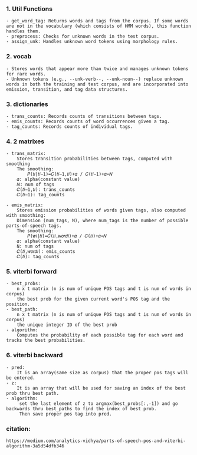 ### 1. Util Functions
    - get_word_tag: Returns words and tags from the corpus. If some words are not in the vocabulary (which consists of HMM words), this function handles them.
    - preprocess: Checks for unknown words in the test corpus.
    - assign_unk: Handles unknown word tokens using morphology rules.
        
### 2. vocab
    - Stores words that appear more than twice and manages unknown tokens for rare words.
    - Unknown tokens (e.g., --unk-verb--, --unk-noun--) replace unknown words in both the training and test corpus, and are incorporated into emission, transition, and tag data structures.
    
### 3. dictionaries 
    - trans_counts: Records counts of transitions between tags.
    - emis_counts: Records counts of word occurrences given a tag.
    - tag_counts: Records counts of individual tags.

### 4. 2 matrixes 
    - trans_matrix:
        Stores transition probabilities between tags, computed with smoothing
        The smoothing:
            𝑃(𝑡𝑖|𝑡𝑖−1)=𝐶(𝑡𝑖−1,𝑡𝑖)+𝛼 / 𝐶(𝑡𝑖−1)+𝛼∗𝑁
        𝛼: alpha(constant value)
        𝑁: num of tags
        𝐶(𝑡𝑖−1,𝑡𝑖): trans_counts
        𝐶(𝑡𝑖−1): tag_counts
    
    - emis_matrix:
        Stores emission probabilities of words given tags, also computed with smoothing:
        Dimension (num_tags, N), where num_tags is the number of possible parts-of-speech tags.
        The smoothing:
            𝑃(𝑤𝑖|𝑡𝑖)=𝐶(𝑡𝑖,𝑤𝑜𝑟𝑑𝑖)+𝛼 / 𝐶(𝑡𝑖)+𝛼∗𝑁
        𝛼: alpha(constant value)
        N: num of tags
        𝐶(𝑡𝑖,𝑤𝑜𝑟𝑑𝑖): emis_counts
        𝐶(𝑡𝑖): tag_counts
        
### 5. viterbi forward
    - best_probs:
        n x t matrix (n is num of unique POS tags and t is num of words in corpus)
        the best prob for the given current word's POS tag and the position.
    - best_path:
        n x t matrix (n is num of unique POS tags and t is num of words in corpus)
        the unique integer ID of the best prob
    - algorithm:
        Computes the probability of each possible tag for each word and tracks the best probabilities.

### 6. viterbi backward
    - pred: 
        It is an array(same size as corpus) that the proper pos tags will be entered.
    - z:
        It is an array that will be used for saving an index of the best prob thru best path.
    - algorithm:
         set the last element of z to argmax(best_probs[:,-1]) and go backwards thru best_paths to find the index of best prob.
         Then save proper pos tag into pred.
         
### citation:
    https://medium.com/analytics-vidhya/parts-of-speech-pos-and-viterbi-algorithm-3a5d54dfb346